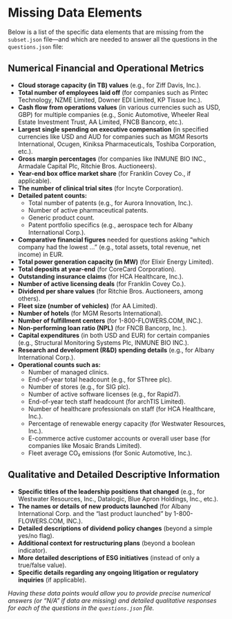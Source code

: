 # Missing Data Elements

Below is a list of the specific data elements that are missing from the `subset.json` file—and which are needed to answer all the questions in the `questions.json` file:

## Numerical Financial and Operational Metrics

- **Cloud storage capacity (in TB) values** (e.g., for Ziff Davis, Inc.).
- **Total number of employees laid off** (for companies such as Pintec Technology, NZME Limited, Downer EDI Limited, KP Tissue Inc.).
- **Cash flow from operations values** (in various currencies such as USD, GBP) for multiple companies (e.g., Sonic Automotive, Wheeler Real Estate Investment Trust, AA Limited, FNCB Bancorp, etc.).
- **Largest single spending on executive compensation** (in specified currencies like USD and AUD for companies such as MGM Resorts International, Ocugen, Kiniksa Pharmaceuticals, Toshiba Corporation, etc.).
- **Gross margin percentages** (for companies like INMUNE BIO INC., Armadale Capital Plc, Ritchie Bros. Auctioneers).
- **Year-end box office market share** (for Franklin Covey Co., if applicable).
- **The number of clinical trial sites** (for Incyte Corporation).
- **Detailed patent counts:**
  - Total number of patents (e.g., for Aurora Innovation, Inc.).
  - Number of active pharmaceutical patents.
  - Generic product count.
  - Patent portfolio specifics (e.g., aerospace tech for Albany International Corp.).
- **Comparative financial figures** needed for questions asking “which company had the lowest …” (e.g., total assets, total revenue, net income) in EUR.
- **Total power generation capacity (in MW)** (for Elixir Energy Limited).
- **Total deposits at year-end** (for CoreCard Corporation).
- **Outstanding insurance claims** (for HCA Healthcare, Inc.).
- **Number of active licensing deals** (for Franklin Covey Co.).
- **Dividend per share values** (for Ritchie Bros. Auctioneers, among others).
- **Fleet size (number of vehicles)** (for AA Limited).
- **Number of hotels** (for MGM Resorts International).
- **Number of fulfillment centers** (for 1-800-FLOWERS.COM, INC.).
- **Non-performing loan ratio (NPL)** (for FNCB Bancorp, Inc.).
- **Capital expenditures** (in both USD and EUR) for certain companies (e.g., Structural Monitoring Systems Plc, INMUNE BIO INC.).
- **Research and development (R&D) spending details** (e.g., for Albany International Corp.).
- **Operational counts such as:**
  - Number of managed clinics.
  - End-of-year total headcount (e.g., for SThree plc).
  - Number of stores (e.g., for SIG plc).
  - Number of active software licenses (e.g., for Rapid7).
  - End-of-year tech staff headcount (for archTIS Limited).
  - Number of healthcare professionals on staff (for HCA Healthcare, Inc.).
  - Percentage of renewable energy capacity (for Westwater Resources, Inc.).
  - E-commerce active customer accounts or overall user base (for companies like Mosaic Brands Limited).
  - Fleet average CO₂ emissions (for Sonic Automotive, Inc.).

## Qualitative and Detailed Descriptive Information

- **Specific titles of the leadership positions that changed** (e.g., for Westwater Resources, Inc., Datalogic, Blue Apron Holdings, Inc., etc.).
- **The names or details of new products launched** (for Albany International Corp. and the “last product launched” by 1-800-FLOWERS.COM, INC.).
- **Detailed descriptions of dividend policy changes** (beyond a simple yes/no flag).
- **Additional context for restructuring plans** (beyond a boolean indicator).
- **More detailed descriptions of ESG initiatives** (instead of only a true/false value).
- **Specific details regarding any ongoing litigation or regulatory inquiries** (if applicable).

*Having these data points would allow you to provide precise numerical answers (or “N/A” if data are missing) and detailed qualitative responses for each of the questions in the `questions.json` file.*
